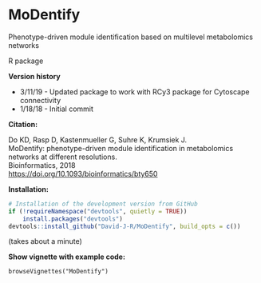 # MoDentify
Phenotype-driven module identification based on multilevel metabolomics networks

R package

**Version history**
- 3/11/19 - Updated package to work with RCy3 package for Cytoscape connectivity
- 1/18/18 - Initial commit

**Citation:**

Do KD, Rasp D, Kastenmueller G, Suhre K, Krumsiek J.  
MoDentify: phenotype-driven module identification in metabolomics networks at different resolutions.  
Bioinformatics, 2018  
https://doi.org/10.1093/bioinformatics/bty650

**Installation:**

```r
# Installation of the development version from GitHub
if (!requireNamespace("devtools", quietly = TRUE))
    install.packages("devtools")
devtools::install_github("David-J-R/MoDentify", build_opts = c())
```

(takes about a minute)

**Show vignette with example code:**

`browseVignettes("MoDentify")`
